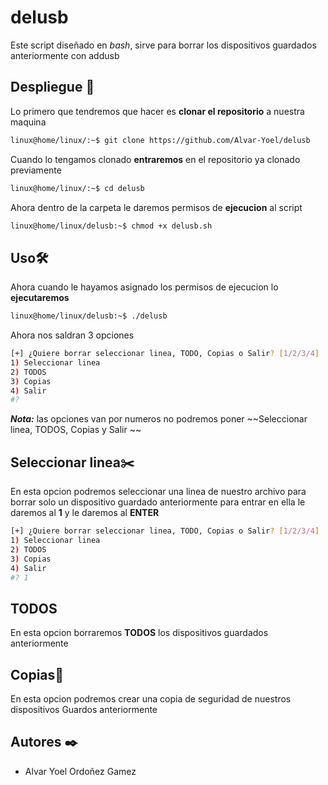 # delusb
Este script diseñado en *bash*, sirve para borrar los dispositivos guardados anteriormente con addusb

## Despliegue 🔧
Lo primero que tendremos que hacer es **clonar el repositorio** a nuestra maquina

```bash 
linux@home/linux/:~$ git clone https://github.com/Alvar-Yoel/delusb
```

Cuando lo tengamos clonado **entraremos** en el repositorio ya clonado previamente

```bash
linux@home/linux/:~$ cd delusb
```

Ahora dentro de la carpeta le daremos permisos de **ejecucion** al script

```bash 
linux@home/linux/delusb:~$ chmod +x delusb.sh
```

## Uso🛠️
Ahora cuando le hayamos asignado los permisos de ejecucion lo **ejecutaremos**
```bash
linux@home/linux/delusb:~$ ./delusb
```

Ahora nos saldran 3 opciones
```bash
[+] ¿Quiere borrar seleccionar linea, TODO, Copias o Salir? [1/2/3/4]
1) Seleccionar linea
2) TODOS
3) Copias
4) Salir
#?
```
***Nota:*** las opciones van por numeros no podremos poner ~~Seleccionar linea, TODOS, Copias y Salir ~~

## Seleccionar linea✂️
En esta opcion podremos seleccionar una linea de nuestro archivo para borrar solo un dispositivo guardado anteriormente para entrar en ella le daremos al **1** y le daremos al **ENTER**
```bash
[+] ¿Quiere borrar seleccionar linea, TODO, Copias o Salir? [1/2/3/4]
1) Seleccionar linea
2) TODOS
3) Copias
4) Salir
#? 1
```

## TODOS
En esta opcion borraremos **TODOS** los dispositivos guardados anteriormente

## Copias📄
En esta opcion podremos crear una copia de seguridad de nuestros dispositivos Guardos anteriormente

## Autores ✒️
- Alvar Yoel Ordoñez Gamez
